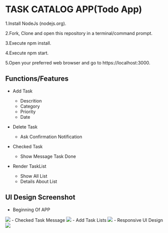 # TASK CATALOG APP(Todo App)

1.Install NodeJs (nodejs.org).

2.Fork, Clone and open this repository in a terminal/command prompt.

3.Execute npm install.

4.Execute npm start.

5.Open your preferred web browser and go to https://localhost:3000.

## Functions/Features
   - Add Task
      - Descrition
      - Category
      - Priority
      - Date
   
   - Delete Task
      - Ask Confirmation Notification

   - Checked Task
       - Show Message Task Done

   - Render TaskList
       - Show All List 
       - Details About List
      
## UI Design Screenshot
   - Beginning Of APP
<img src="ui-git-desk-form-lag.PNG">
   - Checked Task Message
<img src="ui-git-desk-checked-1.PNG">
   - Add Task Lists
<img src="ui-git-desk-lag.PNG">
   - Responsive UI Design
<img src="ui-git-pad-2-lag.PNG"> 
